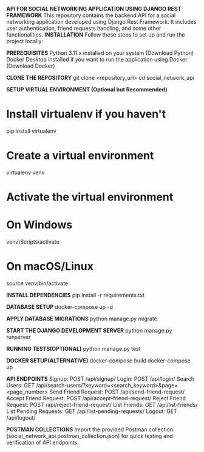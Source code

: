 **API FOR SOCIAL NETWORKING APPLICATION USING DJANGO REST FRAMEWORK** 
This repository contains the backend API for a social networking application developed using Django Rest Framework. It includes user authentication, friend requests handling, and some other functionalities.
**INSTALLATION**
Follow these steps to set up and run the project locally:

**PREREQUISITES**
Python 3.11.x installed on your system (Download Python)
Docker Desktop installed if you want to run the application using Docker (Download Docker)

**CLONE THE REPOSITORY**
git clone <repository_url>
cd social_network_api

**SETUP VIRTUAL ENVIRONMENT
(Optional but Recommended)**
# Install virtualenv if you haven't
pip install virtualenv
# Create a virtual environment
virtualenv venv
# Activate the virtual environment
# On Windows
venv\Scripts\activate
# On macOS/Linux
source venv/bin/activate

**INSTALL DEPENDENCIES**
pip install -r requirements.txt

**DATABASE SETUP**
docker-compose up -d

**APPLY DATABASE MIGRATIONS**
python manage.py migrate

**START THE DJANGO DEVELOPMENT SERVER**
python manage.py runserver

**RUNNING TESTS(OPTIONAL)**
python manage.py test

**DOCKER SETUP(ALTERNATIVE)**
docker-compose build
docker-compose up

**API ENDPOINTS**
Signup: POST /api/signup/
Login: POST /api/login/
Search Users: GET /api/search-users/?keyword=<search_keyword>&page=<page_number>
Send Friend Request: POST /api/send-friend-request/
Accept Friend Request: POST /api/accept-friend-request/
Reject Friend Request: POST /api/reject-friend-request/
List Friends: GET /api/list-friends/
List Pending Requests: GET /api/list-pending-requests/
Logout: GET /api/logout/

**POSTMAN COLLECTIONS**
Import the provided Postman collection (social_network_api.postman_collection.json) for quick testing and verification of API endpoints.



